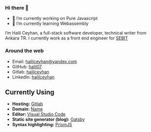 ### Hi there 👋
- 🔭 I’m currently working on Pure Javascript
- 🌱 I’m currently learning Webassembly

I’m Halil Ceyhan, a full-stack software developer, technical writer from Ankara TR. I currently work as a front end engineer for [SEBIT](https://www.sebit.com.tr/index-en.html)

### Around the web

- Email: [halilceyhan@yandex.com](mailto:halilceyhan@yandex.com)
- GitHub: [halil07](https://github.com/halil07)
- Gitlab: [halilceyhan](https://gitlab.com/halilceyhan)
- LinkedIn: [halilceyhan](https://www.linkedin.com/in/halil-ceyhan-735430128/)


## Currently Using

- **Hosting:** [Gitlab](https://gitlab.com/halilceyhan)
- **Domain:** [Name](https://halilceyhan.com)
- **Editor:** [Visual Studio Code](https://code.visualstudio.com/)
- **Static site generator (blog):** [Gatsby](https://gatsbyjs.org)
- **Syntax highlighting:** [PrismJS](http://prismjs.com/)
